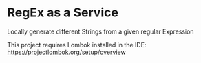 # RegEx as a Service

Locally generate different Strings from a given regular Expression

This project requires Lombok installed in the IDE: https://projectlombok.org/setup/overview
